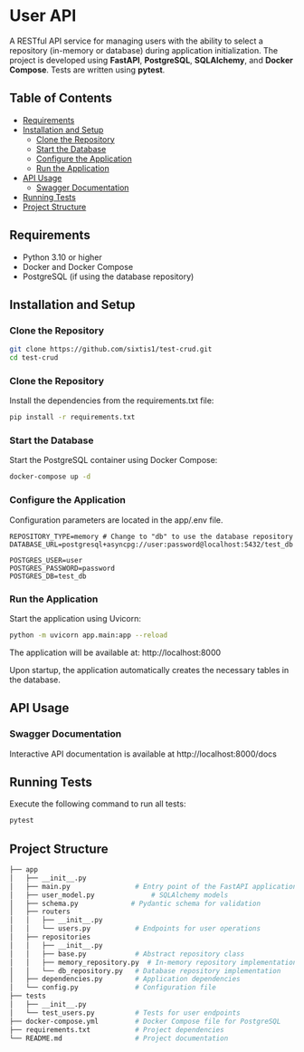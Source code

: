 # User API

A RESTful API service for managing users with the ability to select a repository (in-memory or database) during application initialization. The project is developed using **FastAPI**, **PostgreSQL**, **SQLAlchemy**, and **Docker Compose**. Tests are written using **pytest**.

## Table of Contents

- [Requirements](#requirements)
- [Installation and Setup](#installation-and-setup)
  - [Clone the Repository](#clone-the-repository)
  - [Start the Database](#start-the-database)
  - [Configure the Application](#configure-the-application)
  - [Run the Application](#run-the-application)
- [API Usage](#api-usage)
  - [Swagger Documentation](#swagger-documentation)
- [Running Tests](#running-tests)
- [Project Structure](#project-structure)


## Requirements

- Python 3.10 or higher
- Docker and Docker Compose
- PostgreSQL (if using the database repository)

## Installation and Setup

### Clone the Repository

```bash
git clone https://github.com/sixtis1/test-crud.git
cd test-crud
```

### Clone the Repository
Install the dependencies from the requirements.txt file:
```bash
pip install -r requirements.txt
```

### Start the Database
Start the PostgreSQL container using Docker Compose:
```bash
docker-compose up -d
```

### Configure the Application

Configuration parameters are located in the app/.env file.
```env
REPOSITORY_TYPE=memory # Change to "db" to use the database repository
DATABASE_URL=postgresql+asyncpg://user:password@localhost:5432/test_db

POSTGRES_USER=user
POSTGRES_PASSWORD=password
POSTGRES_DB=test_db
```

### Run the Application
Start the application using Uvicorn:
```bash
python -m uvicorn app.main:app --reload
```
The application will be available at: http://localhost:8000

Upon startup, the application automatically creates the necessary tables in the database.

## API Usage

### Swagger Documentation
Interactive API documentation is available at http://localhost:8000/docs

## Running Tests
Execute the following command to run all tests:
```bash
pytest
```

## Project Structure

```bash
├── app
│   ├── __init__.py
│   ├── main.py                # Entry point of the FastAPI application
│   ├── user_model.py              # SQLAlchemy models
│   ├── schema.py             # Pydantic schema for validation
│   ├── routers
│   │   ├── __init__.py
│   │   └── users.py           # Endpoints for user operations
│   ├── repositories
│   │   ├── __init__.py
│   │   ├── base.py            # Abstract repository class
│   │   ├── memory_repository.py  # In-memory repository implementation
│   │   └── db_repository.py   # Database repository implementation
│   ├── dependencies.py        # Application dependencies
│   └── config.py              # Configuration file
├── tests
│   ├── __init__.py
│   └── test_users.py          # Tests for user endpoints
├── docker-compose.yml         # Docker Compose file for PostgreSQL
├── requirements.txt           # Project dependencies
└── README.md                  # Project documentation
```
